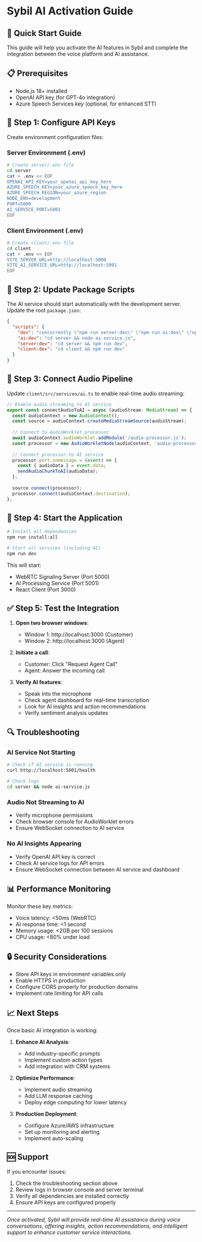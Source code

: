 # Sybil AI Activation Guide

## 🚀 Quick Start Guide

This guide will help you activate the AI features in Sybil and complete the integration between the voice platform and AI assistance.

## 📋 Prerequisites

- Node.js 18+ installed
- OpenAI API key (for GPT-4o integration)
- Azure Speech Services key (optional, for enhanced STT)

## 🔧 Step 1: Configure API Keys

Create environment configuration files:

### Server Environment (.env)
```bash
# Create server/.env file
cd server
cat > .env << EOF
OPENAI_API_KEY=your_openai_api_key_here
AZURE_SPEECH_KEY=your_azure_speech_key_here
AZURE_SPEECH_REGION=your_azure_region
NODE_ENV=development
PORT=5000
AI_SERVICE_PORT=5001
EOF
```

### Client Environment (.env)
```bash
# Create client/.env file
cd client
cat > .env << EOF
VITE_SERVER_URL=http://localhost:5000
VITE_AI_SERVICE_URL=http://localhost:5001
EOF
```

## 🔌 Step 2: Update Package Scripts

The AI service should start automatically with the development server. Update the root `package.json`:

```json
{
  "scripts": {
    "dev": "concurrently \"npm run server:dev\" \"npm run ai:dev\" \"npm run client:dev\"",
    "ai:dev": "cd server && node ai-service.js",
    "server:dev": "cd server && npm run dev",
    "client:dev": "cd client && npm run dev"
  }
}
```

## 🎤 Step 3: Connect Audio Pipeline

Update `client/src/services/ai.ts` to enable real-time audio streaming:

```typescript
// Enable audio streaming to AI service
export const connectAudioToAI = async (audioStream: MediaStream) => {
  const audioContext = new AudioContext();
  const source = audioContext.createMediaStreamSource(audioStream);
  
  // Connect to AudioWorklet processor
  await audioContext.audioWorklet.addModule('/audio-processor.js');
  const processor = new AudioWorkletNode(audioContext, 'audio-processor');
  
  // Connect processor to AI service
  processor.port.onmessage = (event) => {
    const { audioData } = event.data;
    sendAudioChunkToAI(audioData);
  };
  
  source.connect(processor);
  processor.connect(audioContext.destination);
};
```

## 🏃 Step 4: Start the Application

```bash
# Install all dependencies
npm run install:all

# Start all services (including AI)
npm run dev
```

This will start:
- WebRTC Signaling Server (Port 5000)
- AI Processing Service (Port 5001)
- React Client (Port 3000)

## ✅ Step 5: Test the Integration

1. **Open two browser windows**:
   - Window 1: http://localhost:3000 (Customer)
   - Window 2: http://localhost:3000 (Agent)

2. **Initiate a call**:
   - Customer: Click "Request Agent Call"
   - Agent: Answer the incoming call

3. **Verify AI features**:
   - Speak into the microphone
   - Check agent dashboard for real-time transcription
   - Look for AI insights and action recommendations
   - Verify sentiment analysis updates

## 🔍 Troubleshooting

### AI Service Not Starting
```bash
# Check if AI service is running
curl http://localhost:5001/health

# Check logs
cd server && node ai-service.js
```

### Audio Not Streaming to AI
- Verify microphone permissions
- Check browser console for AudioWorklet errors
- Ensure WebSocket connection to AI service

### No AI Insights Appearing
- Verify OpenAI API key is correct
- Check AI service logs for API errors
- Ensure WebSocket connection between AI service and dashboard

## 📊 Performance Monitoring

Monitor these key metrics:
- Voice latency: <50ms (WebRTC)
- AI response time: <1 second
- Memory usage: <2GB per 100 sessions
- CPU usage: <80% under load

## 🔒 Security Considerations

- Store API keys in environment variables only
- Enable HTTPS in production
- Configure CORS properly for production domains
- Implement rate limiting for API calls

## 📈 Next Steps

Once basic AI integration is working:

1. **Enhance AI Analysis**:
   - Add industry-specific prompts
   - Implement custom action types
   - Add integration with CRM systems

2. **Optimize Performance**:
   - Implement audio streaming
   - Add LLM response caching
   - Deploy edge computing for lower latency

3. **Production Deployment**:
   - Configure Azure/AWS infrastructure
   - Set up monitoring and alerting
   - Implement auto-scaling

## 🆘 Support

If you encounter issues:
1. Check the troubleshooting section above
2. Review logs in browser console and server terminal
3. Verify all dependencies are installed correctly
4. Ensure API keys are configured properly

---

*Once activated, Sybil will provide real-time AI assistance during voice conversations, offering insights, action recommendations, and intelligent support to enhance customer service interactions.*

